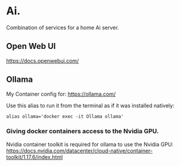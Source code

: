 # Ai.

Combination of services for a home Ai server.

## Open Web UI
https://docs.openwebui.com/

## Ollama

My Container config for: https://ollama.com/

Use this alias to run it from the terminal as if it was installed natively:
```shell
alias ollama='docker exec -it Ollama ollama'
```

### Giving docker containers access to the Nvidia GPU.

Nvidia container toolkit is required for ollama to use the Nvidia GPU:
https://docs.nvidia.com/datacenter/cloud-native/container-toolkit/1.17.6/index.html

